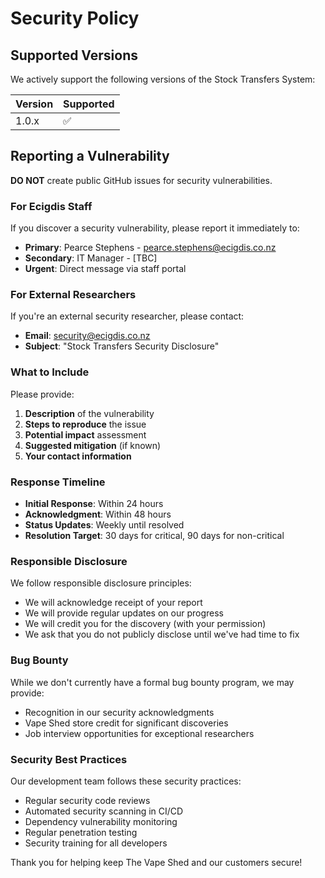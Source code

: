 # Security Policy

## Supported Versions

We actively support the following versions of the Stock Transfers System:

| Version | Supported          |
| ------- | ------------------ |
| 1.0.x   | :white_check_mark: |

## Reporting a Vulnerability

**DO NOT** create public GitHub issues for security vulnerabilities.

### For Ecigdis Staff

If you discover a security vulnerability, please report it immediately to:

- **Primary**: Pearce Stephens - pearce.stephens@ecigdis.co.nz
- **Secondary**: IT Manager - [TBC]
- **Urgent**: Direct message via staff portal

### For External Researchers

If you're an external security researcher, please contact:

- **Email**: security@ecigdis.co.nz
- **Subject**: "Stock Transfers Security Disclosure"

### What to Include

Please provide:

1. **Description** of the vulnerability
2. **Steps to reproduce** the issue
3. **Potential impact** assessment
4. **Suggested mitigation** (if known)
5. **Your contact information**

### Response Timeline

- **Initial Response**: Within 24 hours
- **Acknowledgment**: Within 48 hours
- **Status Updates**: Weekly until resolved
- **Resolution Target**: 30 days for critical, 90 days for non-critical

### Responsible Disclosure

We follow responsible disclosure principles:

- We will acknowledge receipt of your report
- We will provide regular updates on our progress
- We will credit you for the discovery (with your permission)
- We ask that you do not publicly disclose until we've had time to fix

### Bug Bounty

While we don't currently have a formal bug bounty program, we may provide:

- Recognition in our security acknowledgments
- Vape Shed store credit for significant discoveries
- Job interview opportunities for exceptional researchers

### Security Best Practices

Our development team follows these security practices:

- Regular security code reviews
- Automated security scanning in CI/CD
- Dependency vulnerability monitoring
- Regular penetration testing
- Security training for all developers

Thank you for helping keep The Vape Shed and our customers secure!